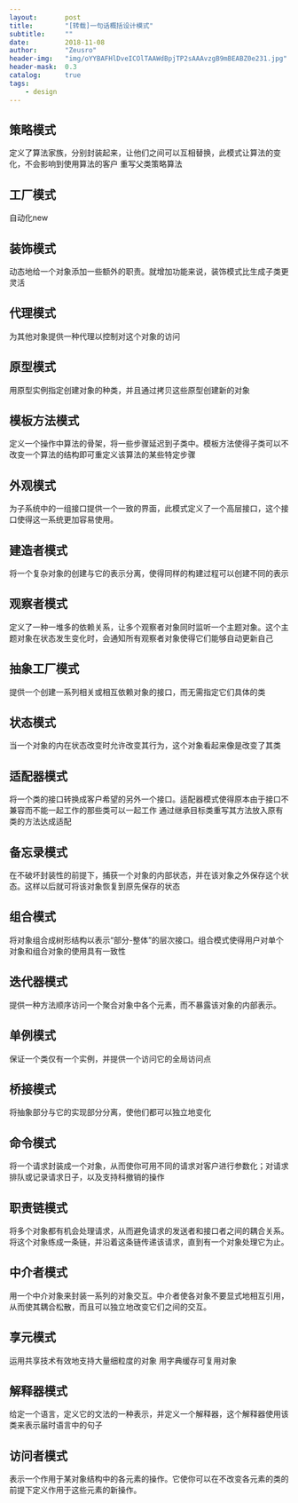 ```yaml
---
layout:       post
title:        "[转载]一句话概括设计模式"
subtitle:     ""
date:         2018-11-08
author:       "Zeusro"
header-img:   "img/oYYBAFHlDveICOlTAAWdBpjTP2sAAAvzgB9mBEABZ0e231.jpg"
header-mask:  0.3
catalog:      true
tags:
    - design
---
```


## 策略模式
定义了算法家族，分别封装起来，让他们之间可以互相替换，此模式让算法的变化，不会影响到使用算法的客户
重写父类策略算法

## 工厂模式
自动化new

## 装饰模式
动态地给一个对象添加一些额外的职责。就增加功能来说，装饰模式比生成子类更灵活

## 代理模式
为其他对象提供一种代理以控制对这个对象的访问

## 原型模式
用原型实例指定创建对象的种类，并且通过拷贝这些原型创建新的对象

## 模板方法模式
定义一个操作中算法的骨架，将一些步骤延迟到子类中。模板方法使得子类可以不改变一个算法的结构即可重定义该算法的某些特定步骤

## 外观模式
为子系统中的一组接口提供一个一致的界面，此模式定义了一个高层接口，这个接口使得这一系统更加容易使用。

## 建造者模式
将一个复杂对象的创建与它的表示分离，使得同样的构建过程可以创建不同的表示

## 观察者模式
定义了一种一堆多的依赖关系，让多个观察者对象同时监听一个主题对象。这个主题对象在状态发生变化时，会通知所有观察者对象使得它们能够自动更新自己

## 抽象工厂模式
提供一个创建一系列相关或相互依赖对象的接口，而无需指定它们具体的类

## 状态模式
当一个对象的内在状态改变时允许改变其行为，这个对象看起来像是改变了其类

## 适配器模式
将一个类的接口转换成客户希望的另外一个接口。适配器模式使得原本由于接口不兼容而不能一起工作的那些类可以一起工作
通过继承目标类重写其方法放入原有类的方法达成适配

## 备忘录模式
在不破坏封装性的前提下，捕获一个对象的内部状态，并在该对象之外保存这个状态。这样以后就可将该对象恢复到原先保存的状态

## 组合模式
将对象组合成树形结构以表示“部分-整体”的层次接口。组合模式使得用户对单个对象和组合对象的使用具有一致性

## 迭代器模式
提供一种方法顺序访问一个聚合对象中各个元素，而不暴露该对象的内部表示。

## 单例模式
保证一个类仅有一个实例，并提供一个访问它的全局访问点

## 桥接模式
将抽象部分与它的实现部分分离，使他们都可以独立地变化

## 命令模式
将一个请求封装成一个对象，从而使你可用不同的请求对客户进行参数化；对请求排队或记录请求日子，以及支持科撤销的操作

## 职责链模式
将多个对象都有机会处理请求，从而避免请求的发送者和接口者之间的耦合关系。将这个对象练成一条链，并沿着这条链传递该请求，直到有一个对象处理它为止。

## 中介者模式
用一个中介对象来封装一系列的对象交互。中介者使各对象不要显式地相互引用，从而使其耦合松散，而且可以独立地改变它们之间的交互。

## 享元模式
运用共享技术有效地支持大量细粒度的对象
用字典缓存可复用对象

## 解释器模式
给定一个语言，定义它的文法的一种表示，并定义一个解释器，这个解释器使用该类来表示届时语言中的句子

## 访问者模式
表示一个作用于某对象结构中的各元素的操作。它使你可以在不改变各元素的类的前提下定义作用于这些元素的新操作。
